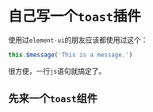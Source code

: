 # 自己写一个`toast`插件

使用过`element-ui`的朋友应该都使用过这个：
```javascript
this.$message('This is a message.')
```
很方便，一行`js`语句就搞定了。

## 先来一个`toast`组件
